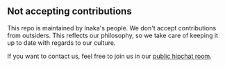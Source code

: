 ## Not accepting contributions

This repo is maintained by Inaka's people. We don't accept contributions from outsiders. This reflects our philosophy, so we take care of keeping it up to date with regards to our culture.

If you want to contact us, feel free to join us in our [public hipchat room](http://inaka.net/hipchat).
